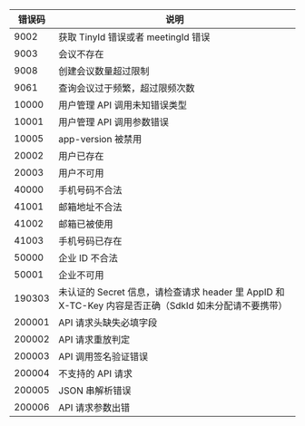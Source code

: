 | 错误码 | 说明                            |
| ------ | ------------------------------- |
| 9002   | 获取 TinyId 错误或者 meetingId 错误 |
| 9003   | 会议不存在                      |
| 9008   | 创建会议数量超过限制            |
| 9061   | 查询会议过于频繁，超过限频次数  |
| 10000  | 用户管理 API 调用未知错误类型     |
| 10001  | 用户管理 API 调用参数错误         |
| 10005  | app-version 被禁用               |
| 20002  | 用户已存在                      |
| 20003  | 用户不可用                      |
| 40000  | 手机号码不合法                  |
| 41001  | 邮箱地址不合法                  |
| 41002  | 邮箱已被使用                    |
| 41003  | 手机号码已存在                  |
| 50000  | 企业 ID 不合法                    |
| 50001  | 企业不可用                      |
|190303|未认证的 Secret 信息，请检查请求 header 里 AppID 和 X-TC-Key 内容是否正确（SdkId 如未分配请不要携带）|
| 200001 | API 请求头缺失必填字段           |
| 200002 | API 请求重放判定                 |
| 200003 | API 调用签名验证错误             |
| 200004 | 不支持的 API 请求                 |
| 200005 | JSON 串解析错误                  |
| 200006 | API 请求参数出错                 |
